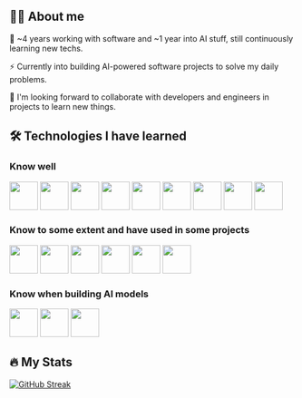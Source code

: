 ## :man_technologist: About me

:telescope: ~4 years working with software and ~1 year into AI stuff, still continuously learning new techs.

:zap: Currently into building AI-powered software projects to solve my daily problems.

:seedling: I'm looking forward to collaborate with developers and engineers in projects to learn new things.

## :hammer_and_wrench: Technologies I have learned

### Know well
<span><img width="50px" src="https://cdn.jsdelivr.net/gh/devicons/devicon@latest/icons/html5/html5-original.svg" /></span>
<span><img width="50px" src="https://cdn.jsdelivr.net/gh/devicons/devicon@latest/icons/css3/css3-original.svg" /></span>
<span><img width="50px" src="https://cdn.jsdelivr.net/gh/devicons/devicon@latest/icons/javascript/javascript-original.svg" /></span>
<span><img width="50px" src="https://cdn.jsdelivr.net/gh/devicons/devicon@latest/icons/tailwindcss/tailwindcss-original.svg" /></span>
<span><img width="50px" src="https://cdn.jsdelivr.net/gh/devicons/devicon@latest/icons/react/react-original.svg" /></span>
<span><img width="50px" src="https://cdn.jsdelivr.net/gh/devicons/devicon@latest/icons/nextjs/nextjs-original.svg" /></span>
<span><img width="50px" src="https://cdn.jsdelivr.net/gh/devicons/devicon@latest/icons/nodejs/nodejs-original.svg" /></span>
<span><img width="50px" src="https://cdn.jsdelivr.net/gh/devicons/devicon@latest/icons/express/express-original.svg" /></span>
<span><img width="50px" src="https://cdn.jsdelivr.net/gh/devicons/devicon@latest/icons/nestjs/nestjs-original.svg" /></span>

### Know to some extent and have used in some projects
<span><img width="50px" src="https://cdn.jsdelivr.net/gh/devicons/devicon@latest/icons/docker/docker-original.svg" /></span>
<span><img width="50px" src="https://cdn.jsdelivr.net/gh/devicons/devicon@latest/icons/flask/flask-original.svg" /></span>
<span><img width="50px" src="https://cdn.jsdelivr.net/gh/devicons/devicon@latest/icons/graphql/graphql-plain.svg" /></span>
<span><img width="50px" src="https://cdn.jsdelivr.net/gh/devicons/devicon@latest/icons/nginx/nginx-original.svg" /></span>
<span><img width="50px" src="https://cdn.jsdelivr.net/gh/devicons/devicon@latest/icons/amazonwebservices/amazonwebservices-original-wordmark.svg" /></span>
<span><img width="50px" src="https://cdn.jsdelivr.net/gh/devicons/devicon@latest/icons/terraform/terraform-original.svg" /></span>

### Know when building AI models
<span><img width="50px" src="https://cdn.jsdelivr.net/gh/devicons/devicon@latest/icons/python/python-original.svg" /></span>
<span><img width="50px" src="https://cdn.jsdelivr.net/gh/devicons/devicon@latest/icons/pytorch/pytorch-original.svg" /></span>
<span><img width="50px" src="https://cdn.jsdelivr.net/gh/devicons/devicon@latest/icons/tensorflow/tensorflow-original.svg" /></span>

## :fire: My Stats

[![GitHub Streak](https://streak-stats.demolab.com?user=ttalpha)](https://git.io/streak-stats)
